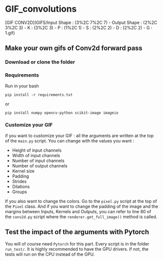 # GIF_convolutions

[GIF CONV2D](GIFS/Input Shape : (3%2C 7%2C 7) - Output Shape : (2%2C 3%2C 3) - K : (3%2C 3) - P : (1%2C 1) - S : (2%2C 2) - D : (2%2C 2) - G : 1.gif)

## Make your own gifs of Conv2d forward pass 

### Download or clone the folder

### Requirements

Run in your bash 
```
pip install -r requirements.txt
```

or 
```
pip install numpy opencv-python scikit-image imageio
```
### Customize your GIF
if you want to customize your GIF :  all the arguments are written at the top of the `main.py` script.
You can change with the values you want :
  - Height of input channels
  - Width of input channels
  - Number of input channels
  - Number of output channels
  - Kernel size
  - Padding 
  - Strides
  - Dilations
  - Groups

If you also want to change the colors. Go to the `pixel.py` script at the top of the `Pixel` class. 
And if you want to change the padding of the image and the margins between Inputs, Kernels and Outputs, you can refer to line 80 of the `conv2d.py` script where the `renderer.get_full_image()` method is called.

## Test the impact of the arguments with Pytorch

You will of course need `Pytorch` for this part. Every script is in the folder `run_test/`. It is highly recommended to have the GPU drivers. If not, the tests will run on the CPU instead of the GPU.

